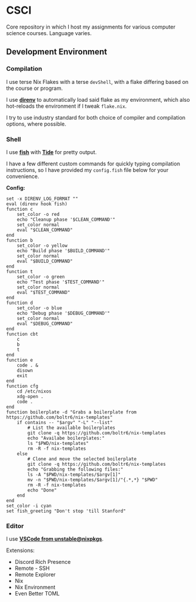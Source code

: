 # CSCI
Core repository in which I host my assignments for various computer science courses. Language varies.

## Development Environment

### Compilation
I use terse Nix Flakes with a terse `devShell`, with a flake differing based on the course or program.

I use [**direnv**](https://direnv.net/) to automatically load said flake as my environment, which also hot-reloads the environment if I tweak `flake.nix`.

I try to use industry standard for both choice of compiler and compilation options, where possible.

### Shell
I use [**fish**](https://fishshell.com/) with [**Tide**](https://github.com/IlanCosman/tide) for pretty output.

I have a few different custom commands for quickly typing compilation instructions, so I have provided my `config.fish` file below for your convenience.

**Config:**
```fish
set -x DIRENV_LOG_FORMAT ""
eval (direnv hook fish)
function c
    set_color -o red
    echo "Cleanup phase '$CLEAN_COMMAND'"
    set_color normal
    eval "$CLEAN_COMMAND"
end
function b
    set_color -o yellow
    echo "Build phase '$BUILD_COMMAND'"
    set_color normal
    eval "$BUILD_COMMAND"
end
function t
    set_color -o green
    echo "Test phase '$TEST_COMMAND'"
    set_color normal
    eval "$TEST_COMMAND"
end
function d
    set_color -o blue
    echo "Debug phase '$DEBUG_COMMAND'"
    set_color normal
    eval "$DEBUG_COMMAND"
end
function cbt
    c
    b
    t
end
function e
    code . &
    disown
    exit
end
function cfg
    cd /etc/nixos
    xdg-open .
    code .
end
function boilerplate -d "Grabs a boilerplate from https://github.com/boltr6/nix-templates"
    if contains -- "$argv" "-L" "--list"
        # List the available boilerplates
        git clone -q https://github.com/boltr6/nix-templates
        echo "Availabe boilerplates:"
        ls "$PWD/nix-templates"
        rm -R -f nix-templates
    else
        # Clone and move the selected boilerplate
        git clone -q https://github.com/boltr6/nix-templates
        echo "Grabbing the following files:"
        ls -A "$PWD/nix-templates/$argv[1]"
        mv -n "$PWD/nix-templates/$argv[1]/"{.*,*} "$PWD"
        rm -R -f nix-templates
        echo "Done"
    end
end
set_color -i cyan
set fish_greeting "Don't stop 'till Stanford"
```

### Editor
I use [**VSCode from unstable@nixpkgs**](https://search.nixos.org/packages?channel=23.11&show=vscode&from=0&size=50&sort=relevance&type=packages&query=vscode).

Extensions:
- Discord Rich Presence
- Remote - SSH
- Remote Explorer
- Nix
- Nix Environment
- Even Better TOML
